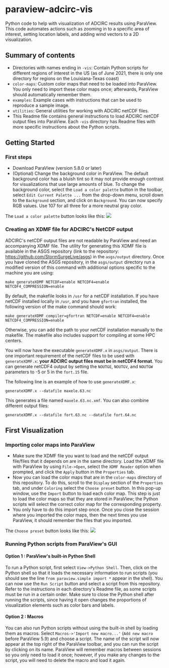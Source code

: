 # paraview-adcirc-vis
Python code to help with visualization of ADCIRC results using ParaView. This code automates actions such as zooming in to a specific area of interest, setting location labels, and adding wind vectors to a 2D visualization.

## Summary of contents
- Directories with names ending in ``-vis``: Contain Python scripts for different regions of interest in the US (as of June 2021, there is only one directory for regions on the Louisiana-Texas coast)
- ``color-maps``: Custom color maps that need to be loaded into ParaView. You only need to import these color maps once; afterwards, ParaView 
should automatically remember them.
- ``examples``: Example cases with instructions that can be used to reproduce a sample image.
- ``utilities``: General utilities for working with ADCIRC netCDF files.
- This Readme file contains general instructions to load ADCIRC netCDF output files into ParaView. Each ``-vis`` directory has Readme files with more specific instructions about the 
Python scripts.

## Getting Started
### First steps
- Download ParaView (version 5.8.0 or later)
- (Optional) Change the background color in ParaView. The default background color has a bluish tint so it may not provide enough contrast for visualizations that use large amounts of blue. To change the background color, select the ``Load a color palette`` button in the toolbar, select ``Edit Current Palette ...`` from the drop-down menu, scroll down to the ``Background`` section, and click on ``Background``. You can now specify RGB values. Use 107 for all three for a more neutral gray color.

The ``Load a color palette`` button looks like this: ![](./color_palette_icon.png)

### Creating an XDMF file for ADCIRC's NetCDF output
ADCIRC's netCDF output files are not readable by ParaView and need an accompanying XDMF file. The utility for generating this XDMF file is available in the ASGS repository (link to the repository: https://github.com/StormSurgeLive/asgs) in the `asgs/output` directory. Once you have cloned the ASGS repository, in the `asgs/output` directory run a modified version of this command with additional options specific to the machine you are using: 
```
make generateXDMF NETCDF=enable NETCDF4=enable NETCDF4_COMPRESSION=enable
```
By default, the makefile looks in `/usr` for a netCDF installation. If you have netCDF installed locally in `/usr`, and you have `gfortran` installed, the following version of the make command should work:
```
make generateXDMF compiler=gfortran NETCDF=enable NETCDF4=enable NETCDF4_COMPRESSION=enable
```
Otherwise, you can add the path to your netCDF installation manually to the makefile. The makefile also includes support for compiling at some HPC centers.

You will now have the executable ``generateXDMF.x`` in `asgs/output`. There is one important requirement of the netCDF files to be used with ``generateXDMF.x``: **your ADCIRC output files must be in netCDF4 format**. You can generate netCDF4 output by setting the ``NOUTGE``, ``NOUTGV``, and ``NOUTGW`` parameters to -5 or 5 in the ``fort.15`` file.  

The following line is an example of how to use ``generateXDMF.x``:
```
generateXDMF.x --datafile maxele.63.nc
```
This generates a file named ``maxele.63.nc.xmf``. You can also combine different output files:
```
generateXDMF.x --datafile fort.63.nc --datafile fort.64.nc
```
## First Visualization
### Importing color maps into ParaView
- Make sure the XDMF file you want to load and the netCDF output file/files that it depends on are in the same directory. Load the XDMF file with ParaView by using `File->Open`, select the `XDMF Reader` option when prompted, and click the `Apply` button in the `Properties` tab.
- Now you can load the color maps that are in the `color-maps` directory of this repository. To do this, scroll to the ``Display`` section of the ``Properties`` tab, and under ``Coloring`` select the ``Choose preset`` button. In this pop-up window, use the ``Import`` button to load each color map. This step is just to load the color maps so that they are stored in ParaView; the Python scripts will select the correct color map for the corresponding property.
- You only have to do this import step once. Once you close the session where you imported the color maps, then the next times you use ParaView, it should remember the files that you imported.

The ``Choose preset`` button looks like this: ![](./choose_preset_icon.png)

### Running Python scripts from ParaView's GUI
#### Option 1 : ParaView's built-in Python Shell
To run a Python script, first select `View->Python Shell`. Then, click on the Python shell so that it loads the necessary information to run scripts (you should see the line ``from paraview.simple import *`` appear in the shell). You can now use the ``Run Script`` button and select a script from this repository. Refer to the instructions in each directory's Readme file, as some scripts must be run in a certain order. Make sure to close the Python shell after running the scripts, since having it open changes the proportions of visualization elements such as color bars and labels.
#### Option 2 : Macros 
You can also run Python scripts without using the built-in shell by loading them as macros. Select `Macros->'Import new macro...'` (`Add new macro` before ParaView 5.9) and choose a script. The name of the script will now appear at the top right of the ParaView toolbar, and you can run the script by clicking on its name. ParaView will remember macros between sessions so you only need to load it once; however, if you make any changes to the script, you will need to delete the macro and load it again.
